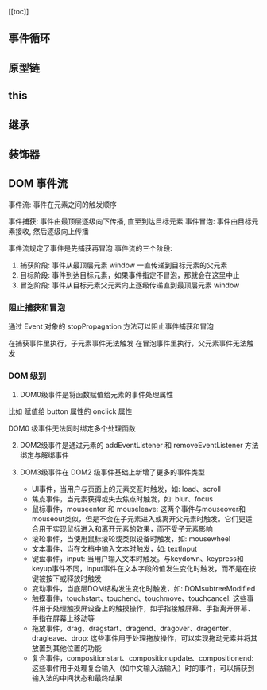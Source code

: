 [[toc]]

## 事件循环

## 原型链

## this

## 继承

## 装饰器

## DOM 事件流

事件流: 事件在元素之间的触发顺序

事件捕获: 事件由最顶层逐级向下传播, 直至到达目标元素
事件冒泡: 事件由目标元素接收, 然后逐级向上传播

事件流规定了事件是先捕获再冒泡
事件流的三个阶段:

1. 捕获阶段: 事件从最顶层元素 window 一直传递到目标元素的父元素
2. 目标阶段: 事件到达目标元素，如果事件指定不冒泡，那就会在这里中止
3. 冒泡阶段: 事件从目标元素父元素向上逐级传递直到最顶层元素 window

### 阻止捕获和冒泡

通过 Event 对象的 stopPropagation 方法可以阻止事件捕获和冒泡

在捕获事件里执行，子元素事件无法触发
在冒泡事件里执行，父元素事件无法触发

### DOM 级别

1. DOM0级事件是将函数赋值给元素的事件处理属性

比如 赋值给 button 属性的 onclick 属性

DOM0 级事件无法同时绑定多个处理函数

2.  DOM2级事件是通过元素的 addEventListener 和 removeEventListener 方法绑定与解绑事件

3.  DOM3级事件在 DOM2 级事件基础上新增了更多的事件类型

    - UI事件，当用户与页面上的元素交互时触发，如: load、scroll
    - 焦点事件，当元素获得或失去焦点时触发，如: blur、focus
    - 鼠标事件，mouseenter 和 mouseleave: 这两个事件与mouseover和mouseout类似，但是不会在子元素进入或离开父元素时触发。它们更适合用于实现鼠标进入和离开元素的效果，而不受子元素影响
    - 滚轮事件，当使用鼠标滚轮或类似设备时触发，如: mousewheel
    - 文本事件，当在文档中输入文本时触发，如: textInput
    - 键盘事件，input: 当用户输入文本时触发。与keydown、keypress和keyup事件不同，input事件在文本字段的值发生变化时触发，而不是在按键被按下或释放时触发
    - 变动事件，当底层DOM结构发生变化时触发，如: DOMsubtreeModified
    - 触摸事件，touchstart、touchend、touchmove、touchcancel: 这些事件用于处理触摸屏设备上的触摸操作，如手指接触屏幕、手指离开屏幕、手指在屏幕上移动等
    - 拖放事件，drag、dragstart、dragend、dragover、dragenter、dragleave、drop: 这些事件用于处理拖放操作，可以实现拖动元素并将其放置到其他位置的功能
    - 复合事件，compositionstart、compositionupdate、compositionend: 这些事件用于处理复合输入（如中文输入法输入）时的事件，可以捕获到输入法的中间状态和最终结果
